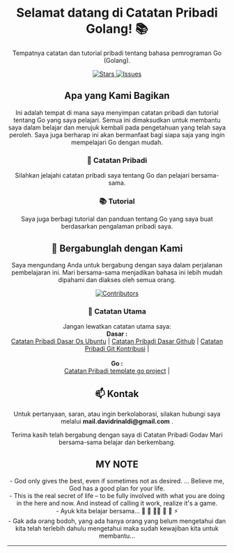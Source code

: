 <h1 align="center">Selamat datang di Catatan Pribadi Golang! 📚</h1>

<p align="center">Tempatnya catatan dan tutorial pribadi tentang bahasa pemrograman Go (Golang).</p>

<div align="center">
  <a href="https://github.com/GodavR/golang-notes/stargazers">
    <img src="https://img.shields.io/github/stars/GodavR/golang-notes.svg?style=for-the-badge&label=Stars&color=yellow" alt="Stars">
  </a>
  <a href="https://github.com/GodavR/golang-notes/issues">
    <img src="https://img.shields.io/github/issues/GodavR/golang-notes.svg?style=for-the-badge&label=Issues&color=red" alt="Issues">
  </a>
</div>

<h2 align="center">Apa yang Kami Bagikan</h2>

<p align="center">
  Ini adalah tempat di mana saya menyimpan catatan pribadi dan tutorial tentang Go yang saya pelajari. Semua ini dimaksudkan untuk membantu saya dalam belajar dan merujuk kembali pada pengetahuan yang telah saya peroleh. Saya juga berharap ini akan bermanfaat bagi siapa saja yang ingin mempelajari Go dengan mudah.
</p>

<div align="center">
  <h3>📝 Catatan Pribadi</h3>
  <p>Silahkan jelajahi catatan pribadi saya tentang Go dan pelajari bersama-sama.</p>
  
  <h3>📚 Tutorial</h3>
  <p>Saya juga berbagi tutorial dan panduan tentang Go yang saya buat berdasarkan pengalaman pribadi saya.</p>
</div>

<h2 align="center">🤝 Bergabunglah dengan Kami</h2>

<p align="center">
  Saya mengundang Anda untuk bergabung dengan saya dalam perjalanan pembelajaran ini. Mari bersama-sama menjadikan bahasa ini lebih mudah dipahami dan diakses oleh semua orang.
</p>

<div align="center">
  <a href="https://github.com/GodavR/golang-notes/contributors">
    <img src="https://img.shields.io/github/contributors/GodavR/golang-notes.svg?style=for-the-badge&label=Contributors&color=green" alt="Contributors">
  </a>
</div>

<h3 align="center">📃 Catatan Utama</h3>

<p align="center">
  Jangan lewatkan catatan utama saya: <br />
  <b>Dasar : </b> <br />
  <a href="https://github.com/GodavR/coretan-ubuntu/tree/main">Catatan Pribadi Dasar Os Ubuntu</a> |
  <a href="https://github.com/GodavR/coretan-ubuntu/tree/main">Catatan Pribadi Dasar Github</a> |
  <a href="https://github.com/GodavR/coretan-ubuntu/tree/main">Catatan Pribadi Git Kontribusi</a> |
  <br /> <br />
  <b>Go : </b> <br />
  <a href="https://github.com/GodavR/golang-first-repo">Catatan Pribadi template go project</a> |
  <!-- <a href="https://github.com/GodavR/coretan-ubuntu/tree/main">Catatan Pribadi Dasar Os Ubuntu</a> | --!>
</p>

<h2 align="center">📫 Kontak</h2>

<p align="center">
  Untuk pertanyaan, saran, atau ingin berkolaborasi, silakan hubungi saya melalui <b>mail.davidrinaldi@gmail.com</b> .
</p>

<p align="center">
  Terima kasih telah bergabung dengan saya di Catatan Pribadi Godav Mari bersama-sama belajar dan berkembang.
</p>
<h2 align="center">MY NOTE</h2>
<p align="center">
- God only gives the best, even if sometimes not as desired. ... Believe me, God has a good plan for your life. <br />
- This is the real secret of life – to be fully involved with what you are doing in the here and now. And instead of calling it work, realize it's a game. <br/>
- Ayuk kita belajar bersama... 🤝 👯 👨‍💻 📝 📄 ⚡ <br />
- Gak ada orang bodoh, yang ada hanya orang yang belum mengetahui dan kita telah terlebih dahulu mengetahui maka sudah kewajiban kita untuk membantu...
  </p>
<hr />
